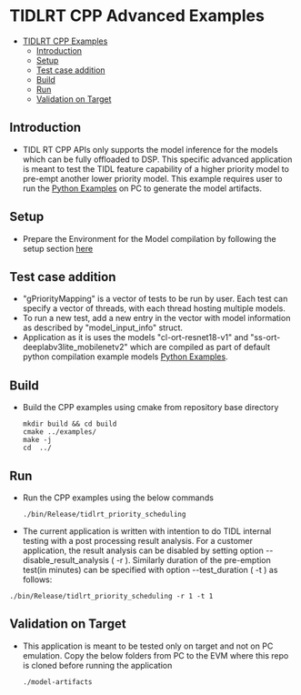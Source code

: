 # TIDLRT CPP Advanced Examples
- [TIDLRT CPP Examples](#tidlrt-cpp-examples)
  - [Introduction](#introduction)
  - [Setup](#setup)
  - [Test case addition](#test-case-addition)
  - [Build](#build)
  - [Run](#run)
  - [Validation on Target](#validation-on-target)


## Introduction
   - TIDL RT CPP APIs only supports the model inference for the models which can be fully offloaded to DSP. This specific advanced application is meant to test the TIDL feature capability of a higher priority model to pre-empt another lower priority model. This example requires user to run the [Python Examples](../../osrt_python/README.md#python-example) on PC to generate the model artifacts.
## Setup
- Prepare the Environment for the Model compilation by following the setup section [here](../../../README.md#setup)

## Test case addition
- "gPriorityMapping" is a vector of tests to be run by user. Each test can specify a vector of threads, with each thread hosting multiple models.
- To run a new test, add a new entry in the vector with model information as described by "model_input_info" struct.
- Application as it is uses the models "cl-ort-resnet18-v1" and "ss-ort-deeplabv3lite_mobilenetv2" which are compiled as part of default python compilation example models [Python Examples](../../osrt_python/README.md#python-example).

## Build 
  - Build the CPP examples using cmake from repository base directory
    ```
    mkdir build && cd build
    cmake ../examples/
    make -j 
    cd  ../
    ```

## Run 
  - Run the CPP examples using the below commands
    ```
    ./bin/Release/tidlrt_priority_scheduling
    ```
  - The current application is written with intention to do TIDL internal testing with a post processing result analysis. For a customer application, the result analysis can be disabled by setting option --disable_result_analysis ( -r ). Similarly duration of the pre-emption test(in minutes) can be specified with option --test_duration ( -t ) as follows:
  ```
  ./bin/Release/tidlrt_priority_scheduling -r 1 -t 1
  ```

## Validation on Target
- This application is meant to be tested only on target and not on PC emulation. Copy the below folders from PC to the EVM where this repo is cloned before running the application
  
    ```
    ./model-artifacts
    ```



